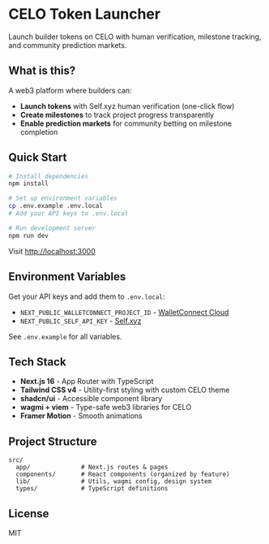 # CELO Token Launcher

Launch builder tokens on CELO with human verification, milestone tracking, and community prediction markets.

## What is this?

A web3 platform where builders can:

- **Launch tokens** with Self.xyz human verification (one-click flow)
- **Create milestones** to track project progress transparently
- **Enable prediction markets** for community betting on milestone completion

## Quick Start

```bash
# Install dependencies
npm install

# Set up environment variables
cp .env.example .env.local
# Add your API keys to .env.local

# Run development server
npm run dev
```

Visit [http://localhost:3000](http://localhost:3000)

## Environment Variables

Get your API keys and add them to `.env.local`:

- `NEXT_PUBLIC_WALLETCONNECT_PROJECT_ID` - [WalletConnect Cloud](https://cloud.walletconnect.com)
- `NEXT_PUBLIC_SELF_API_KEY` - [Self.xyz](https://self.xyz)

See `.env.example` for all variables.

## Tech Stack

- **Next.js 16** - App Router with TypeScript
- **Tailwind CSS v4** - Utility-first styling with custom CELO theme
- **shadcn/ui** - Accessible component library
- **wagmi + viem** - Type-safe web3 libraries for CELO
- **Framer Motion** - Smooth animations

## Project Structure

```
src/
  app/              # Next.js routes & pages
  components/       # React components (organized by feature)
  lib/              # Utils, wagmi config, design system
  types/            # TypeScript definitions
```

## License

MIT
